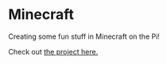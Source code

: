 # Minecraft
Creating some fun stuff in Minecraft on the Pi!

Check out [the project here.](http://www.dexterindustries.com/building-dex-in-minecraft-on-a-pi/)
